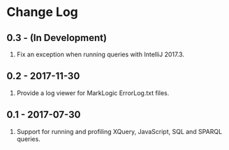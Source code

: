 # Change Log

## 0.3 - (In Development)

1. Fix an exception when running queries with IntelliJ 2017.3.

## 0.2 - 2017-11-30

1. Provide a log viewer for MarkLogic ErrorLog.txt files.

## 0.1 - 2017-07-30

1. Support for running and profiling XQuery, JavaScript, SQL and SPARQL queries.
